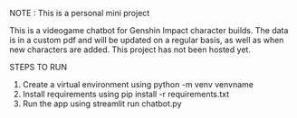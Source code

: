 NOTE : This is a personal mini project

This is a videogame chatbot for Genshin Impact character builds.
The data is in a custom pdf and will be updated on a regular basis,
as well as when new characters are added. This project has not been
hosted yet.

STEPS TO RUN
1) Create a virtual environment using python -m venv venvname
2) Install requirements using pip install -r requirements.txt
3) Run the app using streamlit run chatbot.py
